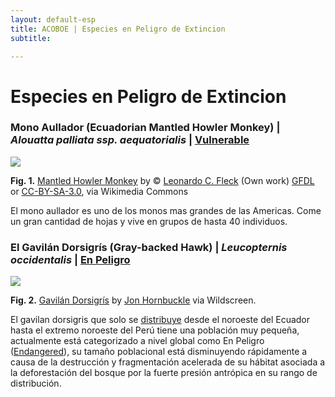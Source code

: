 ```yaml
---
layout: default-esp
title: ACOBOE | Especies en Peligro de Extincion
subtitle: 

---
```


# Especies en Peligro de Extincion


### Mono Aullador (Ecuadorian Mantled Howler Monkey) | *Alouatta palliata ssp. aequatorialis* | [Vulnerable](http://www.iucnredlist.org/details/full/919/0)

![](https://upload.wikimedia.org/wikipedia/commons/c/c2/Allouataadulto_500px.jpg)

**Fig. 1.** [Mantled Howler Monkey](https://commons.wikimedia.org/wiki/File%3AAllouataadulto_500px.jpg) by © [Leonardo C. Fleck](leonardofleck@yahoo.com.br) (Own work) [GFDL](http://www.gnu.org/copyleft/fdl.html) or [CC-BY-SA-3.0](http://creativecommons.org/licenses/by-sa/3.0/), via Wikimedia Commons

El mono aullador es uno de los monos mas grandes de las Americas. Come un gran cantidad de hojas y vive en grupos de hasta 40 individuos. 



### El Gavilán Dorsigrís (Gray-backed Hawk) | *Leucopternis occidentalis* | [En Peligro](http://www.iucnredlist.org/details/full/106003485/0)

![](http://cdn2.arkive.org/media/97/97F3F2F8-2104-49F9-81C3-736F6DBDA30C/Presentation.Large/Grey-backed-hawk-spreading-wings.jpg)

**Fig. 2.** [Gavilán Dorsigrís](http://www.arkive.org/grey-backed-hawk/leucopternis-occidentalis/image-G54606.html) by [Jon Hornbuckle](jonhornbuckle@yahoo.co.uk) via Wildscreen.

El gavilan dorsigris que solo se [distribuye](http://maps.iucnredlist.org/map.html?id=106003485) desde el noroeste del Ecuador hasta el extremo noroeste del Perú tiene una población muy pequeña,  actualmente está categorizado a nivel global como En Peligro ([Endangered](http://www.iucnredlist.org/details/full/106003485/0)), su tamaño poblacional está disminuyendo rápidamente a causa de la destrucción y fragmentación acelerada de su hábitat asociada a la deforestación del bosque por la fuerte presión antrópica en su rango de distribución.


